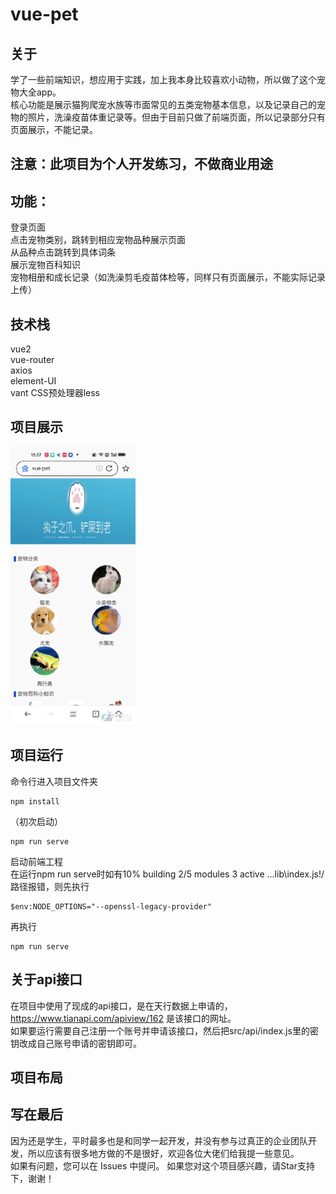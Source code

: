 # vue-pet

## 关于
学了一些前端知识，想应用于实践，加上我本身比较喜欢小动物，所以做了这个宠物大全app。  
核心功能是展示猫狗爬宠水族等市面常见的五类宠物基本信息，以及记录自己的宠物的照片，洗澡疫苗体重记录等。但由于目前只做了前端页面，所以记录部分只有页面展示，不能记录。

## 注意：此项目为个人开发练习，不做商业用途

## 功能：
登录页面  
点击宠物类别，跳转到相应宠物品种展示页面  
从品种点击跳转到具体词条  
展示宠物百科知识  
宠物相册和成长记录（如洗澡剪毛疫苗体检等，同样只有页面展示，不能实际记录上传）  

## 技术栈
vue2  
vue-router  
axios  
element-UI  
vant
CSS预处理器less  

## 项目展示
<img src="https://github.com/hyzDUT/vue-pet/blob/master/result/page.gif" width="200px">

## 项目运行
命令行进入项目文件夹  
```
npm install
```
（初次启动）  
```
npm run serve
```
启动前端工程  
在运行npm run serve时如有10% building 2/5 modules 3 active ...lib\index.js!/路径报错，则先执行
```
$env:NODE_OPTIONS="--openssl-legacy-provider"
```
再执行
```
npm run serve
```
## 关于api接口
在项目中使用了现成的api接口，是在天行数据上申请的，https://www.tianapi.com/apiview/162 是该接口的网址。  
如果要运行需要自己注册一个账号并申请该接口，然后把src/api/index.js里的密钥改成自己账号申请的密钥即可。

## 项目布局

## 写在最后
因为还是学生，平时最多也是和同学一起开发，并没有参与过真正的企业团队开发，所以应该有很多地方做的不是很好，欢迎各位大佬们给我提一些意见。  
如果有问题，您可以在 Issues 中提问。 如果您对这个项目感兴趣，请Star支持下，谢谢！
